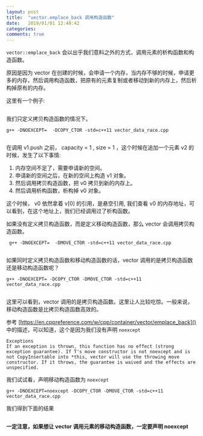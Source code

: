 ```yaml
---
layout: post
title:  "vector.emplace_back 调用构造函数"
date:   2019/01/01 12:48:42
categories:
comments: true
---
```


`vector::emplace_back` 会以出乎我们意料之外的方式，调用元素的析构函数和构造函数。

原因是因为 vector 在创建的时候，会申请一个内存，当内存不够的时候，申请更多的内存，然后调用构造函数，把原有的元素复制或者移动到新的内存上，然后析构掉原有的内存。

这里有一个例子:


```{.cpp include=blog/2019-01-01/vector_data_race.cpp}
```

我们只定义拷贝构造函数的情况下。

```
g++ -DNOEXCEPT=  -DCOPY_CTOR -std=c++11 vector_data_race.cpp
```
```{.text include=blog/2019-01-01/vector_data_race1.out}
```

在调用 v1.push 之前， capacity = 1 , size = 1 ，这个时候在追加一个元素 v2 的时候，发生了以下事情:

1. 内存空间不足了，需要申请新的空间。
2. 申请新的空间之后，在新的空间上构造 v1 对象。
3. 然后调用拷贝构造函数，把 v0 拷贝到新的内存上。
4. 然后调用析构函数，析构掉 v0 对象。

这个时候， v0 依然拿着 v[0] 的引用，是悬空引用, 我们查看 v0 的内存地址，可以看到，在这个地址上，我们已经调用过了析构函数。

如果没有定义拷贝构造函数，而是定义移动构造函数，那么 vector 会调用拷贝构造函数。


```
 g++ -DNOEXCEPT=  -DMOVE_CTOR -std=c++11 vector_data_race.cpp
```

```{.text include=blog/2019-01-01/vector_data_race2.out startLine=5 endLine=5}
```

如果同时定义拷贝构造函数和移动构造函数的话，vector 调用的是拷贝构造函数还是移动构造函数呢？

```
g++ -DNOEXCEPT= -DCOPY_CTOR -DMOVE_CTOR -std=c++11 vector_data_race.cpp
```

```{.text include=blog/2019-01-01/vector_data_race3.out startLine=5 endLine=5}
```

这里可以看到，vector 调用的是拷贝构造函数。这里让人比较吃惊。一般来说，移动构造函数是比拷贝构造函数高效的。

参考 [https://en.cppreference.com/w/cpp/container/vector/emplace_back]() 中的描述，可以知道，这个是因为我们没有声明 `noexcept`

```
Exceptions
If an exception is thrown, this function has no effect (strong exception guarantee). If T's move constructor is not noexcept and is not CopyInsertable into *this, vector will use the throwing move constructor. If it throws, the guarantee is waived and the effects are unspecified.
```

我们试试看，声明移动构造函数为 `noexcept`

```
g++ -DNOEXCEPT=noexcept -DCOPY_CTOR -DMOVE_CTOR -std=c++11 vector_data_race.cpp
```

我们得到下面的结果

```{.text include=blog/2019-01-01/vector_data_race4.out startLine=5 endLine=5}
```

**一定注意，如果想让 vector 调用元素的移动构造函数，一定要声明 noexcept**
